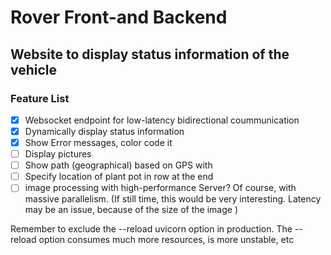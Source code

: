 # Rover Front-and Backend

## Website to display status information of the vehicle


### Feature List
- [x] Websocket endpoint for low-latency bidirectional coummunication
- [x] Dynamically display status information
- [x] Show Error messages, color code it
- [ ] Display pictures
- [ ] Show path (geographical) based on GPS with 
- [ ] Specify location of plant pot in row at the end
- [ ] image processing with high-performance Server? Of course, with massive parallelism. (If still time, this would be very interesting. Latency may be an issue, because of the size of the image )

Remember to exclude the --reload uvicorn option in production. The --reload option consumes much more resources, is more unstable, etc


